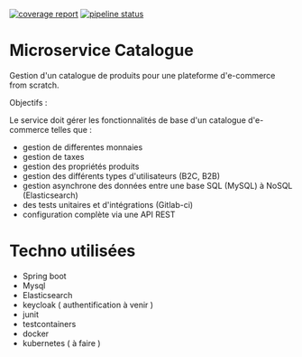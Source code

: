 [![coverage report](https://gitlab.local.com/jeremy/microservice-catalog/badges/master/coverage.svg)](https://gitlab.local.com/jeremy/microservice-catalog/-/commits/master)
[![pipeline status](https://gitlab.local.com/jeremy/microservice-catalog/badges/master/pipeline.svg)](https://gitlab.local.com/jeremy/microservice-catalog/-/commits/master)

# Microservice Catalogue

Gestion d'un catalogue de produits pour une plateforme d'e-commerce from scratch.

Objectifs :

Le service doit gérer les fonctionnalités de base d'un catalogue d'e-commerce telles que : 
- gestion de differentes monnaies
- gestion de taxes
- gestion des propriétés produits
- gestion des différents types d'utilisateurs (B2C, B2B)
- gestion asynchrone des données entre une base SQL (MySQL) à NoSQL (Elasticsearch)
- des tests unitaires et d'intégrations (Gitlab-ci)
- configuration complète via une API REST


# Techno utilisées

- Spring boot 
- Mysql
- Elasticsearch
- keycloak ( authentification à venir )
- junit 
- testcontainers
- docker
- kubernetes ( à faire )
